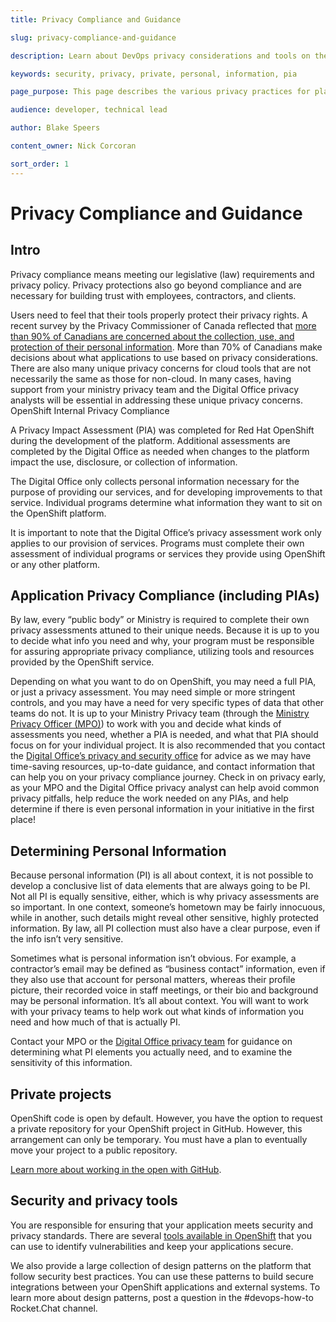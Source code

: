 ```yaml
---
title: Privacy Compliance and Guidance

slug: privacy-compliance-and-guidance

description: Learn about DevOps privacy considerations and tools on the B.C. Government OpenShift Private Cloud Platform as a Service.

keywords: security, privacy, private, personal, information, pia

page_purpose: This page describes the various privacy practices for platform development teams

audience: developer, technical lead

author: Blake Speers

content_owner: Nick Corcoran

sort_order: 1
---
```


# Privacy Compliance and Guidance

## Intro

Privacy compliance means meeting our legislative (law) requirements and privacy policy. Privacy protections also go beyond compliance and are necessary for building trust with employees, contractors, and clients. 

Users need to feel that their tools properly protect their privacy rights. A recent survey by the Privacy Commissioner of Canada reflected that [more than 90% of Canadians are concerned about the collection, use, and protection of their personal information](https://www.priv.gc.ca/en/opc-actions-and-decisions/research/explore-privacy-research/2023/por_ca_2022-23/). More than 70% of Canadians make decisions about what applications to use based on privacy considerations. There are also many unique privacy concerns for cloud tools that are not necessarily the same as those for non-cloud. In many cases, having support from your ministry privacy team and the Digital Office privacy analysts will be essential in addressing these unique privacy concerns.
OpenShift Internal Privacy Compliance

A Privacy Impact Assessment (PIA) was completed for Red Hat OpenShift during the development of the platform. Additional assessments are completed by the Digital Office as needed when changes to the platform impact the use, disclosure, or collection of information.

The Digital Office only collects personal information necessary for the purpose of providing our services, and for developing improvements to that service. Individual programs determine what information they want to sit on the OpenShift platform.

It is important to note that the Digital Office’s privacy assessment work only applies to our provision of services. Programs must complete their own assessment of individual programs or services they provide using OpenShift or any other platform.

## Application Privacy Compliance (including PIAs)

By law, every “public body” or Ministry is required to complete their own privacy assessments attuned to their unique needs. Because it is up to you to decide what info you need and why, your program must be responsible for assuring appropriate privacy compliance, utilizing tools and resources provided by the OpenShift service.

Depending on what you want to do on OpenShift, you may need a full PIA, or just a privacy assessment. You may need simple or more stringent controls, and you may have a need for very specific types of data that other teams do not. It is up to your Ministry Privacy team (through the [Ministry Privacy Officer (MPO)](https://www2.gov.bc.ca/gov/content/governments/services-for-government/information-management-technology/privacy/resources/privacy-officers)) to work with you and decide what kinds of assessments you need, whether a PIA is needed, and what that PIA should focus on for your individual project. 
It is also recommended that you contact the [Digital Office’s privacy and security office](mailto:cloud.securityprivacy@gov.bc.ca?subject=Cloud%20services%20privacy%20question:) for advice as we may have time-saving resources, up-to-date guidance, and contact information that can help you on your privacy compliance journey. Check in on privacy early, as your MPO and the Digital Office privacy analyst can help avoid common privacy pitfalls, help reduce the work needed on any PIAs, and help determine if there is even personal information in your initiative in the first place!

## Determining Personal Information

Because personal information (PI) is all about context, it is not possible to develop a conclusive list of data elements that are always going to be PI. Not all PI is equally sensitive, either, which is why privacy assessments are so important. In one context, someone’s hometown may be fairly innocuous, while in another, such details might reveal other sensitive, highly protected information. By law, all PI collection must also have a clear purpose, even if the info isn’t very sensitive.

Sometimes what is personal information isn’t obvious. For example, a contractor’s email may be defined as “business contact” information, even if they also use that account for personal matters, whereas their profile picture, their recorded voice in staff meetings, or their bio and background may be personal information. It’s all about context. You will want to work with your privacy teams to help work out what kinds of information you need and how much of that is actually PI.

Contact your MPO or the [Digital Office privacy team](mailto:cloud.securityprivacy@gov.bc.ca) for guidance on determining what PI elements you actually need, and to examine the sensitivity of this information.

## Private projects

OpenShift code is open by default. However, you have the option to request a private repository for your OpenShift project in GitHub. However, this arrangement can only be temporary. You must have a plan to eventually move your project to a public repository.

[Learn more about working in the open with GitHub](https://digital.gov.bc.ca/cloud/private/onboard/#set).

## Security and privacy tools

You are responsible for ensuring that your application meets security and privacy standards. There are several [tools available in OpenShift](https://digital.gov.bc.ca/cloud/private/products-tools/#tools) that you can use to identify vulnerabilities and keep your applications secure.

We also provide a large collection of design patterns on the platform that follow security best practices. You can use these patterns to build secure integrations between your OpenShift applications and external systems. To learn more about design patterns, post a question in the #devops-how-to Rocket.Chat channel.
